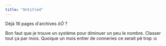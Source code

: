 ```yaml
---
title: "Untitled"
---
```


Déjà 16 pages d'archives _ôÒ_ ?

Bon faut que je trouve un système pour diminuer un peu le nombre. Classer tout
ça par mois. Quoique un mois entier de conneries ce serait pê trop :o

